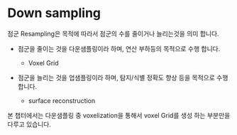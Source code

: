 Down sampling
====================

점군 Resampling은 목적에 따라서 점군의 수를 줄이거나 늘리는것을 의미 합니다.

- 점군을 줄이는 것을 다운샘플링이라 하며, 연산 부하등의 목적으로 수행 합니다.
  - Voxel Grid

- 점군을 늘리는 것을 업샘플링이라 하며, 탐지/식별 정확도 향상 등을 목적으로 수행 합니다.
  - surface reconstruction

본 챕터에서는 다운샘플링 중 voxelization을 통해서 voxel Grid를 생성 하는 부분만을 다루고 있습니다.
